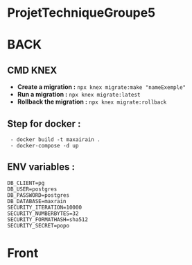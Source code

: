 # ProjetTechniqueGroupe5

# BACK

## CMD KNEX

- **Create a migration :** `npx knex migrate:make "nameExemple"`
- **Run a migration :** `npx knex migrate:latest`
- **Rollback the migration :** `npx knex migrate:rollback`

## Step for docker :

```
 - docker build -t maxairain .
 - docker-compose -d up
```

## ENV variables :

```
DB_CLIENT=pg
DB_USER=postgres
DB_PASSWORD=postgres
DB_DATABASE=maxrain
SECURITY_ITERATION=10000
SECURITY_NUMBERBYTES=32
SECURITY_FORMATHASH=sha512
SECURITY_SECRET=popo
```

# Front
